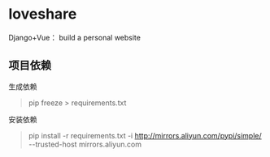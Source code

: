 # loveshare

Django+Vue： build a personal website

## 项目依赖

生成依赖
> pip freeze > requirements.txt

安装依赖

> pip install -r requirements.txt -i http://mirrors.aliyun.com/pypi/simple/ --trusted-host mirrors.aliyun.com
